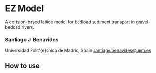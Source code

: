 # EZ Model
A collision-based lattice model for bedload sediment transport in gravel-bedded rivers.

### Santiago J. Benavides
Universidad Polit\'{e}cnica de Madrid, Spain
santiago.benavides@upm.es

## How to use



